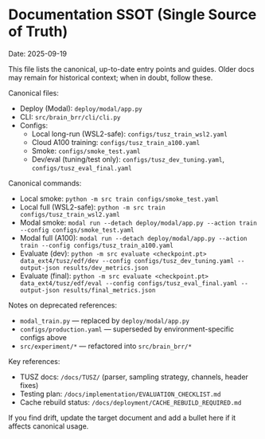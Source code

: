 # Documentation SSOT (Single Source of Truth)

Date: 2025-09-19

This file lists the canonical, up-to-date entry points and guides. Older docs may remain for historical context; when in doubt, follow these.

Canonical files:
- Deploy (Modal): `deploy/modal/app.py`
- CLI: `src/brain_brr/cli/cli.py`
- Configs:
  - Local long-run (WSL2-safe): `configs/tusz_train_wsl2.yaml`
  - Cloud A100 training: `configs/tusz_train_a100.yaml`
  - Smoke: `configs/smoke_test.yaml`
  - Dev/eval (tuning/test only): `configs/tusz_dev_tuning.yaml`, `configs/tusz_eval_final.yaml`

Canonical commands:
- Local smoke: `python -m src train configs/smoke_test.yaml`
- Local full (WSL2-safe): `python -m src train configs/tusz_train_wsl2.yaml`
- Modal smoke: `modal run --detach deploy/modal/app.py --action train --config configs/smoke_test.yaml`
- Modal full (A100): `modal run --detach deploy/modal/app.py --action train --config configs/tusz_train_a100.yaml`
- Evaluate (dev): `python -m src evaluate <checkpoint.pt> data_ext4/tusz/edf/dev --config configs/tusz_dev_tuning.yaml --output-json results/dev_metrics.json`
- Evaluate (final): `python -m src evaluate <checkpoint.pt> data_ext4/tusz/edf/eval --config configs/tusz_eval_final.yaml --output-json results/final_metrics.json`

Notes on deprecated references:
- `modal_train.py` — replaced by `deploy/modal/app.py`
- `configs/production.yaml` — superseded by environment-specific configs above
- `src/experiment/*` — refactored into `src/brain_brr/*`

Key references:
- TUSZ docs: `/docs/TUSZ/` (parser, sampling strategy, channels, header fixes)
- Testing plan: `/docs/implementation/EVALUATION_CHECKLIST.md`
 - Cache rebuild status: `/docs/deployment/CACHE_REBUILD_REQUIRED.md`

If you find drift, update the target document and add a bullet here if it affects canonical usage.
